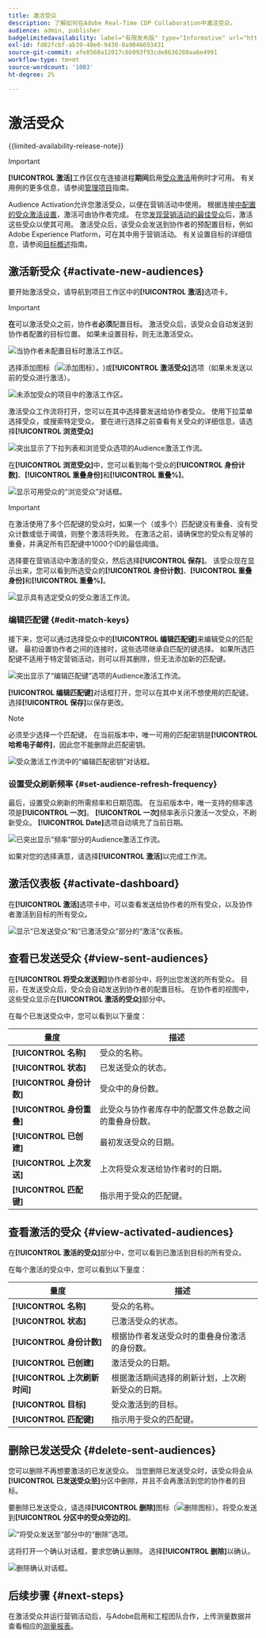 ```yaml
---
title: 激活受众
description: 了解如何在Adobe Real-Time CDP Collaboration中激活受众。
audience: admin, publisher
badgelimitedavailability: label="有限发布版" type="Informative" url="https://helpx.adobe.com/cn/legal/product-descriptions/real-time-customer-data-platform-collaboration.html newtab=true"
exl-id: fd82fcbf-ab39-48e0-9438-0a9046693431
source-git-commit: afe8560a12017c6b993f93cde8636288aa6e4991
workflow-type: tm+mt
source-wordcount: '1003'
ht-degree: 2%

---
```


# 激活受众

{{limited-availability-release-note}}

>[!IMPORTANT]
>
>**[!UICONTROL 激活]**&#x200B;工作区仅在连接进程&#x200B;**期间**&#x200B;启用[受众激活](../connect/establishing-connections.md#connection-settings)用例时才可用。 有关用例的更多信息，请参阅[管理项目](./manage-projects.md#project-use-cases)指南。

Audience Activation允许您激活受众，以便在营销活动中使用。 根据连接[中配置的受众激活设置](/help/guide/connect/establishing-connections.md#configure-connection-settings)，激活可由协作者完成。 在您[发现营销活动的最佳受众](./discover.md)后，激活这些受众以使其可用。 激活受众后，该受众会发送到协作者的预配置目标，例如Adobe Experience Platform，可在其中用于营销活动。 有关设置目标的详细信息，请参阅[目标概述](../destinations/overview.md)指南。

## 激活新受众 {#activate-new-audiences}

要开始激活受众，请导航到项目工作区中的&#x200B;**[!UICONTROL 激活]**&#x200B;选项卡。

>[!IMPORTANT]
>
>**在**&#x200B;可以激活受众之前，协作者&#x200B;**必须**&#x200B;配置目标。 激活受众后，该受众会自动发送到协作者配置的目标位置。 如果未设置目标，则无法激活受众。
>
>![当协作者未配置目标时激活工作区。](/help/assets/collaborate/activate/no-destination-configured.png)

选择添加图标（![添加图标）。](/help/assets/icons/plus.png))或&#x200B;**[!UICONTROL 激活受众]**&#x200B;选项（如果未发送以前的受众进行激活）。

![未添加受众的项目中的激活工作区。](/help/assets/collaborate/activate/activate-new-audiences.png)

激活受众工作流将打开，您可以在其中选择要发送给协作者受众。 使用下拉菜单选择受众，或搜索特定受众。 要在进行选择之前查看有关受众的详细信息，请选择&#x200B;**[!UICONTROL 浏览受众]**

![突出显示了下拉列表和浏览受众选项的Audience激活工作流。](/help/assets/collaborate/activate/audience-activation.png)

在&#x200B;**[!UICONTROL 浏览受众]**&#x200B;中，您可以看到每个受众的&#x200B;**[!UICONTROL 身份计数]**、**[!UICONTROL 重叠身份]**&#x200B;和&#x200B;**[!UICONTROL 重叠%]**。

![显示可用受众的“浏览受众”对话框。](/help/assets/collaborate/activate/browse-audiences.png)

>[!IMPORTANT]
>
>在激活使用了多个匹配键的受众时，如果一个（或多个）匹配键没有重叠、没有受众计数或低于阈值，则整个激活将失败。 在激活之前，请确保您的受众有足够的重叠，并满足所有匹配键中1000个ID的最低阈值。

选择要在营销活动中激活的受众，然后选择&#x200B;**[!UICONTROL 保存]**。 该受众现在显示出来，您可以看到所选受众的&#x200B;**[!UICONTROL 身份计数]**、**[!UICONTROL 重叠身份]**&#x200B;和&#x200B;**[!UICONTROL 重叠%]**。

![显示具有选定受众的受众激活工作流。](/help/assets/collaborate/activate/audience-selected.png)

### 编辑匹配键 {#edit-match-keys}

接下来，您可以通过选择受众中的&#x200B;**[!UICONTROL 编辑匹配键]**&#x200B;来编辑受众的匹配键。 最初设置协作者之间的连接时，这些选项继承自匹配的键选择。 如果所选匹配键不适用于特定营销活动，则可以将其删除，但无法添加新的匹配键。

![突出显示了“编辑匹配键”选项的Audience激活工作流。](/help/assets/collaborate/activate/edit-match-keys.png)

**[!UICONTROL 编辑匹配键]**&#x200B;对话框打开，您可以在其中关闭不想使用的匹配键。 选择&#x200B;**[!UICONTROL 保存]**&#x200B;以保存更改。

>[!NOTE]
>
>必须至少选择一个匹配键。 在当前版本中，唯一可用的匹配密钥是&#x200B;**[!UICONTROL 哈希电子邮件]**，因此您不能删除此匹配密钥。

![受众激活工作流中的“编辑匹配密钥”对话框。](/help/assets/collaborate/activate/edit-match-keys-selection.png)

### 设置受众刷新频率 {#set-audience-refresh-frequency}

最后，设置受众刷新的所需频率和日期范围。 在当前版本中，唯一支持的频率选项是&#x200B;**[!UICONTROL 一次]**。 **[!UICONTROL 一次]**&#x200B;频率表示只激活一次受众，不刷新受众。 **[!UICONTROL Date]**&#x200B;选项自动填充了当前日期。

![已突出显示“频率”部分的Audience激活工作流。](/help/assets/collaborate/activate/audience-frequency.png)

如果对您的选择满意，请选择&#x200B;**[!UICONTROL 激活]**&#x200B;以完成工作流。

## 激活仪表板 {#activate-dashboard}

在&#x200B;**[!UICONTROL 激活]**&#x200B;选项卡中，可以查看发送给协作者的所有受众，以及协作者激活到目标的所有受众。

![显示“已发送受众”和“已激活受众”部分的“激活”仪表板。](/help/assets/collaborate/activate/activate-dashboard.png)

## 查看已发送受众 {#view-sent-audiences}

在&#x200B;**[!UICONTROL 将受众发送到]**&#x200B;协作者部分中，将列出您发送的所有受众。 目前，在发送受众后，受众会自动发送到协作者的配置目标。 在协作者的视图中，这些受众显示在&#x200B;**[!UICONTROL 激活的受众]**&#x200B;部分中。

在每个已发送受众中，您可以看到以下量度：

| 量度 | 描述 |
|---------|----------|
| **[!UICONTROL 名称]** | 受众的名称。 |
| **[!UICONTROL 状态]** | 已发送受众的状态。 |
| **[!UICONTROL 身份计数]** | 受众中的身份数。 |
| **[!UICONTROL 身份重叠]** | 此受众与协作者库存中的配置文件总数之间的重叠身份数。 |
| **[!UICONTROL 已创建]** | 最初发送受众的日期。 |
| **[!UICONTROL 上次发送]** | 上次将受众发送给协作者时的日期。 |
| **[!UICONTROL 匹配键]** | 指示用于受众的匹配键。 |

## 查看激活的受众 {#view-activated-audiences}

在&#x200B;**[!UICONTROL 激活的受众]**&#x200B;部分中，您可以看到已激活到目标的所有受众。

在每个激活的受众中，您可以看到以下量度：

| 量度 | 描述 |
|---------|----------|
| **[!UICONTROL 名称]** | 受众的名称。 |
| **[!UICONTROL 状态]** | 已激活受众的状态。 |
| **[!UICONTROL 身份计数]** | 根据协作者发送受众时的重叠身份激活的身份数。 |
| **[!UICONTROL 已创建]** | 激活受众的日期。 |
| **[!UICONTROL 上次刷新时间]** | 根据激活期间选择的刷新计划，上次刷新受众的日期。 |
| **[!UICONTROL 目标]** | 受众激活到的目标。 |
| **[!UICONTROL 匹配键]** | 指示用于受众的匹配键。 |

## 删除已发送受众 {#delete-sent-audiences}

您可以删除不再想要激活的已发送受众。 当您删除已发送受众时，该受众将会从&#x200B;**[!UICONTROL 已发送受众至]**&#x200B;分区中删除，并且不会再激活到您的协作者的目标。

要删除已发送受众，请选择&#x200B;**[!UICONTROL 删除]**&#x200B;图标（![删除图标）。](/help/assets/icons/delete.png)将受众发送到&#x200B;**[!UICONTROL 分区中的受众旁边的]**。

![“将受众发送至”部分中的“删除”选项。](/help/assets/collaborate/activate/delete-sent-audiences.png)

这将打开一个确认对话框，要求您确认删除。 选择&#x200B;**[!UICONTROL 删除]**&#x200B;以确认。

![删除确认对话框。](/help/assets/collaborate/activate/delete-sent-audiences-confirmation.png)

## 后续步骤 {#next-steps}

在激活受众并运行营销活动后，与Adobe启用和工程团队合作，上传测量数据并查看相应的[测量报表](/help/guide/collaborate/measure.md)。
